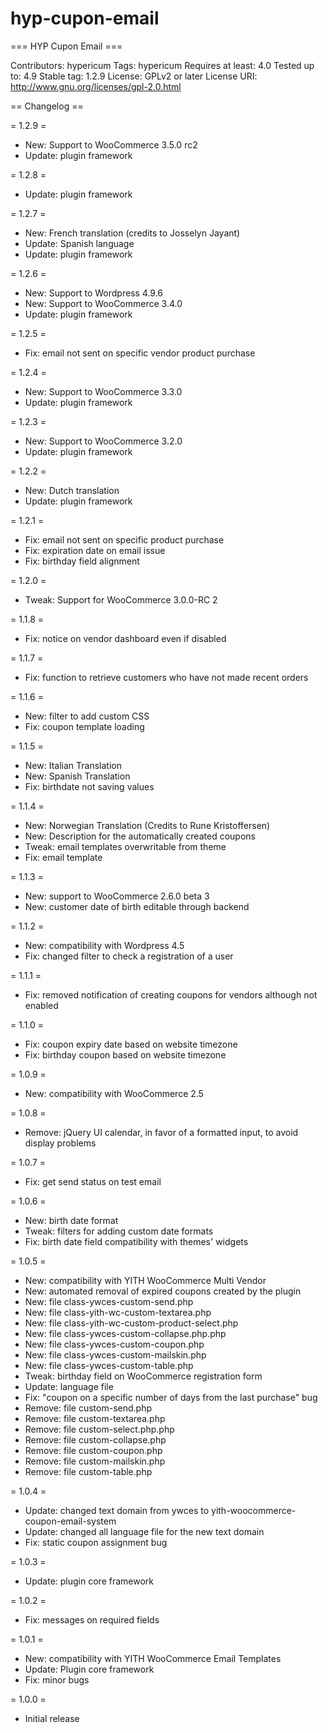 # hyp-cupon-email
=== HYP Cupon Email ===

Contributors: hypericum
Tags: hypericum
Requires at least: 4.0
Tested up to: 4.9
Stable tag: 1.2.9
License: GPLv2 or later
License URI: http://www.gnu.org/licenses/gpl-2.0.html

== Changelog ==

= 1.2.9 =

* New: Support to WooCommerce 3.5.0 rc2
* Update: plugin framework

= 1.2.8 =

* Update: plugin framework

= 1.2.7 =

* New: French translation (credits to Josselyn Jayant)
* Update: Spanish language
* Update: plugin framework

= 1.2.6 =

* New: Support to Wordpress 4.9.6
* New: Support to WooCommerce 3.4.0
* Update: plugin framework

= 1.2.5 =

* Fix: email not sent on specific vendor product purchase

= 1.2.4 =

* New: Support to WooCommerce 3.3.0
* Update: plugin framework

= 1.2.3 =

* New: Support to WooCommerce 3.2.0
* Update: plugin framework

= 1.2.2 =

* New: Dutch translation
* Update: plugin framework

= 1.2.1 =

* Fix: email not sent on specific product purchase
* Fix: expiration date on email issue
* Fix: birthday field alignment

= 1.2.0 =

* Tweak: Support for WooCommerce 3.0.0-RC 2

= 1.1.8 =

* Fix: notice on vendor dashboard even if disabled

= 1.1.7 =

* Fix: function to retrieve customers who have not made recent orders

= 1.1.6 =

* New: filter to add custom CSS
* Fix: coupon template loading

= 1.1.5 =

* New: Italian Translation
* New: Spanish Translation
* Fix: birthdate not saving values

= 1.1.4 =

* New: Norwegian Translation (Credits to Rune Kristoffersen)
* New: Description for the automatically created coupons
* Tweak: email templates overwritable from theme
* Fix: email template

= 1.1.3 =

* New: support to WooCommerce 2.6.0 beta 3
* New: customer date of birth editable through backend

= 1.1.2 =

* New: compatibility with Wordpress 4.5
* Fix: changed filter to check a registration of a user

= 1.1.1 =

* Fix: removed notification of creating coupons for vendors although not enabled

= 1.1.0 =

* Fix: coupon expiry date based on website timezone
* Fix: birthday coupon based on website timezone

= 1.0.9 =

* New: compatibility with WooCommerce 2.5

= 1.0.8 =

* Remove: jQuery UI calendar, in favor of a formatted input, to avoid display problems

= 1.0.7 =

* Fix: get send status on test email

= 1.0.6 =

* New: birth date format
* Tweak: filters for adding custom date formats
* Fix: birth date field compatibility with themes' widgets

= 1.0.5 =

* New: compatibility with YITH WooCommerce Multi Vendor
* New: automated removal of expired coupons created by the plugin
* New: file class-ywces-custom-send.php
* New: file class-yith-wc-custom-textarea.php
* New: file class-yith-wc-custom-product-select.php
* New: file class-ywces-custom-collapse.php.php
* New: file class-ywces-custom-coupon.php
* New: file class-ywces-custom-mailskin.php
* New: file class-ywces-custom-table.php
* Tweak: birthday field on WooCommerce registration form
* Update: language file
* Fix: "coupon on a specific number of days from the last purchase" bug
* Remove: file custom-send.php
* Remove: file custom-textarea.php
* Remove: file custom-select.php.php
* Remove: file custom-collapse.php
* Remove: file custom-coupon.php
* Remove: file custom-mailskin.php
* Remove: file custom-table.php

= 1.0.4 =

* Update: changed text domain from ywces to yith-woocommerce-coupon-email-system
* Update: changed all language file for the new text domain
* Fix: static coupon assignment bug

= 1.0.3 =

* Update: plugin core framework

= 1.0.2 =

* Fix: messages on required fields

= 1.0.1 =

* New: compatibility with YITH WooCommerce Email Templates
* Update: Plugin core framework
* Fix: minor bugs

= 1.0.0 =

* Initial release

